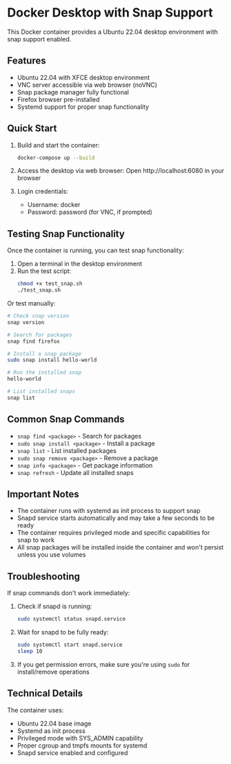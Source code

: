 # Docker Desktop with Snap Support

This Docker container provides a Ubuntu 22.04 desktop environment with snap support enabled.

## Features

- Ubuntu 22.04 with XFCE desktop environment
- VNC server accessible via web browser (noVNC)
- Snap package manager fully functional
- Firefox browser pre-installed
- Systemd support for proper snap functionality

## Quick Start

1. Build and start the container:
   ```bash
   docker-compose up --build
   ```

2. Access the desktop via web browser:
   Open http://localhost:6080 in your browser

3. Login credentials:
   - Username: docker
   - Password: password (for VNC, if prompted)

## Testing Snap Functionality

Once the container is running, you can test snap functionality:

1. Open a terminal in the desktop environment
2. Run the test script:
   ```bash
   chmod +x test_snap.sh
   ./test_snap.sh
   ```

Or test manually:
```bash
# Check snap version
snap version

# Search for packages
snap find firefox

# Install a snap package
sudo snap install hello-world

# Run the installed snap
hello-world

# List installed snaps
snap list
```

## Common Snap Commands

- `snap find <package>` - Search for packages
- `sudo snap install <package>` - Install a package
- `snap list` - List installed packages
- `sudo snap remove <package>` - Remove a package
- `snap info <package>` - Get package information
- `snap refresh` - Update all installed snaps

## Important Notes

- The container runs with systemd as init process to support snap
- Snapd service starts automatically and may take a few seconds to be ready
- The container requires privileged mode and specific capabilities for snap to work
- All snap packages will be installed inside the container and won't persist unless you use volumes

## Troubleshooting

If snap commands don't work immediately:

1. Check if snapd is running:
   ```bash
   sudo systemctl status snapd.service
   ```

2. Wait for snapd to be fully ready:
   ```bash
   sudo systemctl start snapd.service
   sleep 10
   ```

3. If you get permission errors, make sure you're using `sudo` for install/remove operations

## Technical Details

The container uses:
- Ubuntu 22.04 base image
- Systemd as init process
- Privileged mode with SYS_ADMIN capability
- Proper cgroup and tmpfs mounts for systemd
- Snapd service enabled and configured
